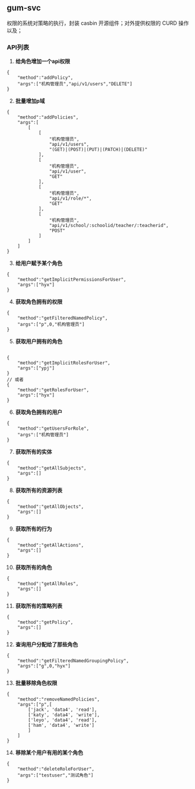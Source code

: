 ## gum-svc
权限的系统对策略的执行，封装 casbin 开源组件；对外提供权限的 CURD 操作以及；

### API列表
1. **给角色增加一个api权限**
```
{
    "method":"addPolicy",
    "args":["机构管理员","api/v1/users","DELETE"]
}
```
2. **批量增加p域**
```
{
    "method":"addPolicies",
    "args":[
        [
            [
                "机构管理员",
                "api/v1/users",
                "(GET)|(POST)|(PUT)|(PATCH)|(DELETE)"
            ],
            [
                "机构管理员",
                "api/v1/user",
                "GET"
            ],
            [
                "机构管理员",
                "api/v1/role/*",
                "GET"
            ],
            [
                "机构管理员",
                "api/v1/school/:schoolid/teacher/:teacherid",
                "POST"
            ]
        ]
    ]
}
```
3. **给用户赋予某个角色**
```
{
    "method":"getImplicitPermissionsForUser",
    "args":["hyx"]
}
```
4. **获取角色拥有的权限**
```
{
    "method":"getFilteredNamedPolicy",
    "args":["p",0,"机构管理员"]
}
```
5. **获取用户拥有的角色**
```

{
    "method":"getImplicitRolesForUser",
    "args":["ypj"]
}
// 或者
{
    "method":"getRolesForUser",
    "args":["hyx"]
}
```
6. **获取角色拥有的用户**
```
{
    "method":"getUsersForRole",
    "args":["机构管理员"]
}
```
7. **获取所有的实体**
```
{
    "method":"getAllSubjects",
    "args":[]
}
```
8. **获取所有的资源列表**
```
{
    "method":"getAllObjects",
    "args":[]
}
```
9. **获取所有的行为**
```
{
    "method":"getAllActions",
    "args":[]
}
```
10. **获取所有的角色**
```
{
    "method":"getAllRoles",
    "args":[]
}
```
11. **获取所有的策略列表**
```
{
    "method":"getPolicy",
    "args":[]
}
```
12. **查询用户分配给了那些角色**
```
{
    "method":"getFilteredNamedGroupingPolicy",
    "args":["g",0,"hyx"]
}
```
13. **批量移除角色权限**
```
{
    "method":"removeNamedPolicies",
    "args":["p",[   
        ['jack', 'data4', 'read'],
        ['katy', 'data4', 'write'],
        ['leyo', 'data4', 'read'],
        ['ham', 'data4', 'write']
        ]
    ]
}
```
14. **移除某个用户有用的某个角色**
```
{
    "method":"deleteRoleForUser",
    "args":["testuser","测试角色"]
}
```
